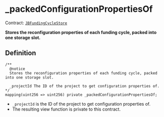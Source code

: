 # \_packedConfigurationPropertiesOf

Contract: [`JBFundingCycleStore`](../)​‌

**Stores the reconfiguration properties of each funding cycle, packed into one storage slot.**

## Definition

```solidity
/** 
  @notice
  Stores the reconfiguration properties of each funding cycle, packed into one storage slot.
  
  _projectId The ID of the project to get configuration properties of.
*/
mapping(uint256 => uint256) private _packedConfigurationPropertiesOf;
```

* `_projectId` is the ID of the project to get configuration properties of.
* The resulting view function is private to this contract.

